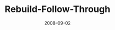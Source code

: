 ---
layout: music 
title: "Rebuild-Follow-Through"
series: "Rebuild"
date: 2008-09-02 
description: "Setbacks are a part of following any vision. How we handle them determines whether or not we grow spiritually through those times of difficulty. In this talk, Chuck Mingo shares a few thoughts on how Nehemiah dealt with setbacks in his effort to rebuild the walls of Jerusalem."
audio: "http://s3.amazonaws.com/crossroadsaudiomessages/Rebuild_Week_3_Follow-through_8_31_08_Chuck_Mingo.mp3"
audio-duration: "41:07"
src: "http://www.crossroads.net/players/media/mediumHz/Rebuild_190x110.jpg"
---